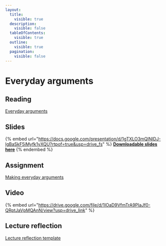 ```yaml
---
layout:
  title:
    visible: true
  description:
    visible: false
  tableOfContents:
    visible: true
  outline:
    visible: true
  pagination:
    visible: false
---
```


# Everyday arguments

## Reading

[Everyday arguments](https://drive.google.com/file/d/1jQoA4m5zSGFFS_ZzUJ5vhyBG-3Zs9ccv/view?usp=sharing)

## Slides

{% embed url="https://docs.google.com/presentation/d/1gTXLO3mQlNIDJ-lgBaSkF5iMyfk1yXQU?rtpof=true&usp=drive_fs" %}
[**Downloadable slides here**](https://docs.google.com/presentation/d/1gTXLO3mQlNIDJ-lgBaSkF5iMyfk1yXQU?rtpof=true\&usp=drive_fs)
{% endembed %}

## Assignment

[Making everyday arguments](https://docs.google.com/document/d/1gYYWA0FBR52bESr8_9n2SXGoeyeax-OT?rtpof=true\&usp=drive_fs)

## Video

{% embed url="https://drive.google.com/file/d/1IOaD9VfmTrA9PlaJf0-QRptJaVpMQAnN/view?usp=drive_link" %}

## Lecture reflection

[Lecture reflection template](https://docs.google.com/document/d/1-VNY-fUFnWatmwoMJUEcutC5RcdZWKL0?rtpof=true\&usp=drive_fs)
